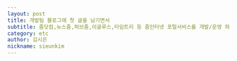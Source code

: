 ```yaml
---
layout: post
title: 개발팀 블로그에 첫 글을 남기면서
subtitle: 줌닷컴,뉴스줌,허브줌,이글루스,타임트리 등 줌인터넷 포털서비스를 개발/운영 하고 있는 개발팀에서 기술 블로그를 오픈하였습니다. 
category: etc
author: 김시은
nickname: sieunkim
---
```


<script type="text/javascript">
    location.href="https://zuminternet.github.io/first/";
</script>